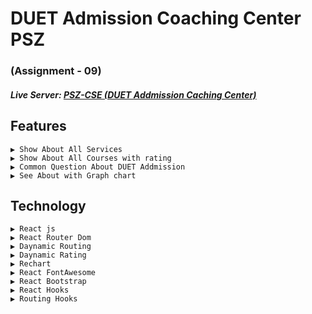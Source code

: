 # DUET Admission Coaching Center PSZ
### (Assignment - 09)

##### Live Server: [PSZ-CSE (DUET Addmission Caching Center)](https://pszcse.netlify.app/) 


## Features

    ▶ Show About All Services
    ▶ Show About All Courses with rating
    ▶ Common Question About DUET Addmission
    ▶ See About with Graph chart


## Technology
    ▶ React js
    ▶ React Router Dom
    ▶ Daynamic Routing
    ▶ Daynamic Rating
    ▶ Rechart
    ▶ React FontAwesome
    ▶ React Bootstrap
    ▶ React Hooks
    ▶ Routing Hooks

